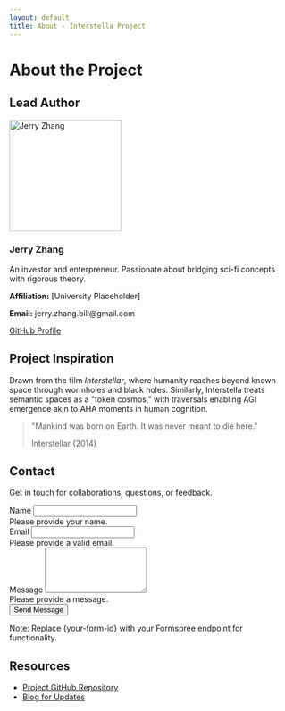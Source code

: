 ```yaml
---
layout: default
title: About - Interstella Project
---
```


<div class="container">
  <h1 class="text-center mb-5">About the Project</h1>

  <section class="mb-5">
    <h2>Lead Author</h2>
    <div class="row">
      <div class="col-md-3">
        <img src="{{ site.baseurl }}/assets/images/mylogo.png" alt="Jerry Zhang" class="img-fluid rounded-circle mb-3" style="width: 200px; height: 200px; object-fit: cover;">
      </div>
      <div class="col-md-9">
        <h3>Jerry Zhang</h3>
        <p>An investor and enterpreneur. Passionate about bridging sci-fi concepts with rigorous theory.</p>
        <p><strong>Affiliation:</strong> [University Placeholder]</p>
        <p><strong>Email:</strong> jerry.zhang.bill@gmail.com</p>
        <a href="https://github.com/0x1bdat" class="btn btn-primary">GitHub Profile</a>
      </div>
    </div>
  </section>

  <section class="mb-5">
    <h2>Project Inspiration</h2>
    <p>Drawn from the film <em>Interstellar</em>, where humanity reaches beyond known space through wormholes and black holes. Similarly, Interstella treats semantic spaces as a "token cosmos," with traversals enabling AGI emergence akin to AHA moments in human cognition.</p>
    <blockquote class="blockquote">
      <p>"Mankind was born on Earth. It was never meant to die here."</p>
      <footer class="blockquote-footer">Interstellar (2014)</footer>
    </blockquote>
  </section>

  <section class="mb-5">
    <h2>Contact</h2>
    <p>Get in touch for collaborations, questions, or feedback.</p>
    <form action="https://formspree.io/f/{your-form-id}" method="POST" class="needs-validation" novalidate>
      <div class="mb-3">
        <label for="name" class="form-label">Name</label>
        <input type="text" class="form-control" id="name" name="name" required>
        <div class="invalid-feedback">Please provide your name.</div>
      </div>
      <div class="mb-3">
        <label for="email" class="form-label">Email</label>
        <input type="email" class="form-control" id="email" name="email" required>
        <div class="invalid-feedback">Please provide a valid email.</div>
      </div>
      <div class="mb-3">
        <label for="message" class="form-label">Message</label>
        <textarea class="form-control" id="message" name="message" rows="5" required></textarea>
        <div class="invalid-feedback">Please provide a message.</div>
      </div>
      <button type="submit" class="btn btn-primary">Send Message</button>
    </form>
    <p class="mt-3 text-muted">Note: Replace {your-form-id} with your Formspree endpoint for functionality.</p>
  </section>

  <section>
    <h2>Resources</h2>
    <ul>
      <li><a href="https://github.com/username/interstella-project">Project GitHub Repository</a></li>
      <li><a href="{{ site.baseurl }}/blog/">Blog for Updates</a></li>
    </ul>
  </section>
</div>

<script>
// Bootstrap form validation
(function () {
  'use strict'
  var forms = document.querySelectorAll('.needs-validation')
  Array.prototype.slice.call(forms).forEach(function (form) {
    form.addEventListener('submit', function (event) {
      if (!form.checkValidity()) {
        event.preventDefault()
        event.stopPropagation()
      }
      form.classList.add('was-validated')
    }, false)
  })
})()
</script>
